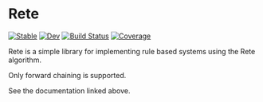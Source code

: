 # Rete

[![Stable](https://img.shields.io/badge/docs-stable-blue.svg)](https://MarkNahabedian.github.io/Rete.jl/stable/)
[![Dev](https://img.shields.io/badge/docs-dev-blue.svg)](https://MarkNahabedian.github.io/Rete.jl/dev/)
[![Build Status](https://github.com/MarkNahabedian/Rete.jl/actions/workflows/CI.yml/badge.svg?branch=main)](https://github.com/MarkNahabedian/Rete.jl/actions/workflows/CI.yml?query=branch%3Amain)
[![Coverage](https://codecov.io/gh/MarkNahabedian/Rete.jl/branch/main/graph/badge.svg)](https://codecov.io/gh/MarkNahabedian/Rete.jl)


Rete is a simple library for implementing rule based systems using the
Rete algorithm.

Only forward chaining is supported.

See the documentation linked above.
